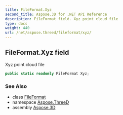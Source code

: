 ```yaml
---
title: FileFormat.Xyz
second_title: Aspose.3D for .NET API Reference
description: FileFormat field. Xyz point cloud file
type: docs
weight: 440
url: /net/aspose.threed/fileformat/xyz/
---
```

## FileFormat.Xyz field

Xyz point cloud file

```csharp
public static readonly FileFormat Xyz;
```

### See Also

* class [FileFormat](../)
* namespace [Aspose.ThreeD](../../fileformat/)
* assembly [Aspose.3D](../../../)


